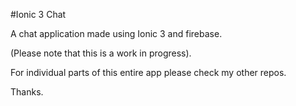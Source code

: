 #Ionic 3 Chat

A chat application made using Ionic 3 and firebase.

(Please note that this is a work in progress).

For individual parts of this entire app please check my other repos.

Thanks.

